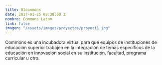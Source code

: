 ```yaml
---
title: 01commons
date: 2017-01-25 09:38:00 Z
nombre: Commons Latam
link: false
imagen: "/assets/images/proyectos/proyect1.jpg"
---
```


Commons es una incubadora virtual para que equipos de instituciones de educación superior trabajen en la integración de temas específicos de la educación en innovación social en su institución, facultad, programa curricular u otro.
